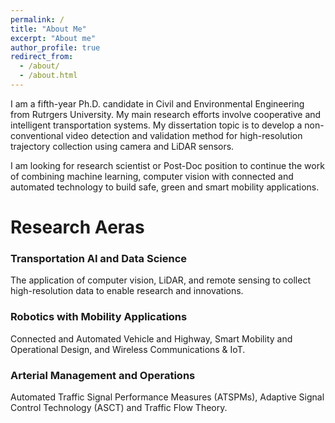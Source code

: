 ```yaml
---
permalink: /
title: "About Me"
excerpt: "About me"
author_profile: true
redirect_from: 
  - /about/
  - /about.html
---
```


I am a fifth-year Ph.D. candidate in Civil and Environmental Engineering from Rutrgers University. My main research efforts involve cooperative and intelligent transportation systems. My dissertation topic is to develop a non-conventional video detection and validation method for high-resolution trajectory collection using camera and LiDAR sensors. 

I am looking for research scientist or Post-Doc position to continue the work of combining machine learning, computer vision with connected and automated technology to build safe, green and smart mobility applications.

Research Aeras
======
### Transportation AI and Data Science
The application of computer vision, LiDAR, and remote sensing to collect high-resolution data to enable research and innovations. 

### Robotics with Mobility Applications
Connected and Automated Vehicle and Highway, Smart Mobility and Operational Design, and Wireless Communications & IoT.

### Arterial Management and Operations
Automated Traffic Signal Performance Measures (ATSPMs), Adaptive Signal Control Technology (ASCT) and Traffic Flow Theory. 

